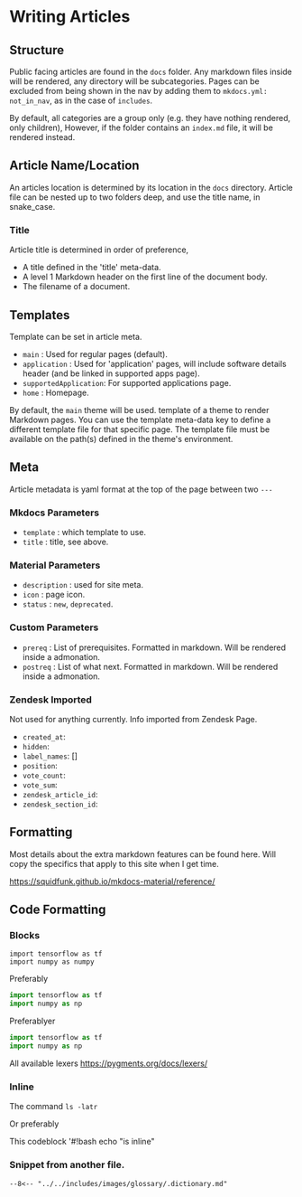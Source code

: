 # Writing Articles

## Structure

Public facing articles are found in the `docs` folder. Any markdown files inside will be rendered, any directory will be subcategories.
Pages can be excluded from being shown in the nav by adding them to `mkdocs.yml: not_in_nav`, as in the case of `includes`.

By default, all categories are a group only (e.g. they have nothing rendered, only children),
However, if the folder contains an `index.md` file, it will be rendered instead.

## Article Name/Location

An articles location is determined by its location in the `docs` directory.
Article file can be nested up to two folders deep, and use the title name, in snake_case.

### Title

Article title is determined in order of preference,

- A title defined in the 'title' meta-data.
- A level 1 Markdown header on the first line of the document body.
- The filename of a document.

## Templates

Template can be set in article meta.

- `main`                : Used for regular pages (default).
- `application`         : Used for 'application' pages, will include software details header (and be linked in supported apps page).
- `supportedApplication`: For supported applications page.
- `home`                : Homepage.

By default, the `main` theme will be used. template of a theme to render Markdown pages. You can use the template meta-data key to define a different template file for that specific page. The template file must be available on the path(s) defined in the theme's environment.

## Meta

Article metadata is yaml format at the top of the page between two `---`

### Mkdocs Parameters

- `template` : which template to use.
- `title`    : title, see above.

### Material Parameters

- `description` : used for site meta.
- `icon`        : page icon.
- `status`      : `new`, `deprecated`.

### Custom Parameters

- `prereq`      : List of prerequisites. Formatted in markdown. Will be rendered inside a admonation.
- `postreq`     : List of what next. Formatted in markdown. Will be rendered inside a admonation.

### Zendesk Imported

Not used for anything currently. Info imported from Zendesk Page.

- `created_at`:
- `hidden`:
- `label_names`: []
- `position`:
- `vote_count`:
- `vote_sum`:
- `zendesk_article_id`:
- `zendesk_section_id`:


## Formatting

Most details about the extra markdown features can be found here.
Will copy the specifics that apply to this site when I get time.

https://squidfunk.github.io/mkdocs-material/reference/

## Code Formatting

### Blocks

    import tensorflow as tf
    import numpy as numpy

Preferably

```py
import tensorflow as tf
import numpy as np 
```

Preferablyer

```py title="myScript.py"
import tensorflow as tf
import numpy as np 
```

All available lexers
https://pygments.org/docs/lexers/

### Inline

The command `ls -latr`

Or preferably

This codeblock '#!bash echo "is inline"

### Snippet from another file.

```md
--8<-- "../../includes/images/glossary/.dictionary.md"
```
